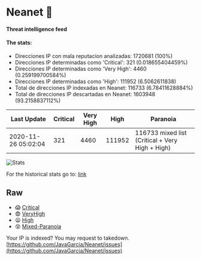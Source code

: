 # Neanet :hocho:
#### Threat intelligence feed
#### The stats:

- Direcciones IP con mala reputacion analizadas: 1720681 (100%)
- Direcciones IP determinadas como 'Critical':  321 (0.018655404459%)
- Direcciones IP determinadas como 'Very High':  4460 (0.259199700584%)
- Direcciones IP determinadas como 'High':  111952 (6.5062611838)
- Total de direcciones IP indexadas en Neanet:  116733 (6.78411628884%)
- Total de direcciones IP descartadas en Neanet:  1603948 (93.2158837112%)

| Last Update | Critical | Very High | High | Paranoia |
| --- | --- | --- | --- | --- |
| 2020-11-26 05:02:04 | 321 | 4460 | 111952 | 116733 mixed list (Critical + Very High + High)|

![Stats](https://docs.google.com/spreadsheets/d/e/2PACX-1vSnaNMIXVabIpDJjufMlzH7poXnshF3mgd8Is1g9ytUEzVsP5my4Trn8f-xkoLLQ38xpL3HtmUexLo6/pubchart?oid=501124687&format=image)

For the historical stats go to: [link](/stats.csv)
## Raw
- :scream: [Critical](https://raw.githubusercontent.com/JavaGarcia/Neanet/master/blacklists/neanet_critical.txt)
- :fearful: [VeryHigh](https://raw.githubusercontent.com/JavaGarcia/Neanet/master/blacklists/neanet_veryHigh.txtt)
- :frowning: [High](https://raw.githubusercontent.com/JavaGarcia/Neanet/master/blacklists/neanet_high.txt)
- :dizzy_face: [Mixed-Paranoia](https://raw.githubusercontent.com/JavaGarcia/Neanet/master/blacklists/neanet_all.txt)


Your IP is indexed? You may request to takedown. [https://github.com/JavaGarcia/Neanet/issues](https://github.com/JavaGarcia/Neanet/issues)












































































































































































































































































































































































































































































































































































































































































































































































































































































































































































































































































































































































































































































































































































































































































































































































































































































































































































































































































































































































































































































































































































































































































































































































































































































































